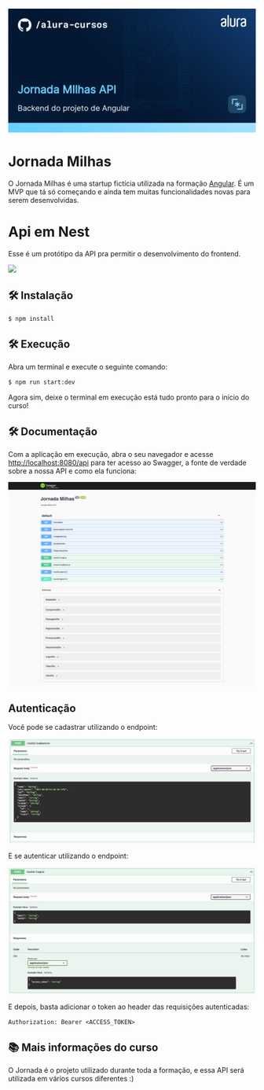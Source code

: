 ![Integrando seu projeto React com APIs](thumbnail.png)

# Jornada Milhas

O Jornada Milhas é uma startup fictícia utilizada na formação [Angular](https://cursos.alura.com.br/). 
É um MVP que tá só começando e ainda tem muitas funcionalidades novas para serem desenvolvidas.

# Api em Nest

Esse é um protótipo da API pra permitir o desenvolvimento do frontend.

<img src="https://d33wubrfki0l68.cloudfront.net/e937e774cbbe23635999615ad5d7732decad182a/26072/logo-small.ede75a6b.svg" width="150px">


## 🛠️ Instalação

```bash
$ npm install
```

## 🛠️ Execução

Abra um terminal e execute o seguinte comando:

```bash
$ npm run start:dev
```

Agora sim, deixe o terminal em execução está tudo pronto para o início do curso!

## 🛠️ Documentação

Com a aplicação em execução, abra o seu navegador e acesse [http://localhost:8080/api](http://localhost:8080/api) para ter acesso ao Swagger, a fonte de verdade sobre a nossa API e como ela funciona:

![Swagger](screencapture.png)


## Autenticação

Você pode se cadastrar utilizando o endpoint:

![Swagger](cadastro.png)

E se autenticar utilizando o endpoint:

![Swagger](login.png)

E depois, basta adicionar o token ao header das requisições autenticadas:

```
Authorization: Bearer <ACCESS_TOKEN>
```

## 📚 Mais informações do curso

O Jornada é o projeto utilizado durante toda a formação, e essa API será utilizada em vários cursos diferentes :)
